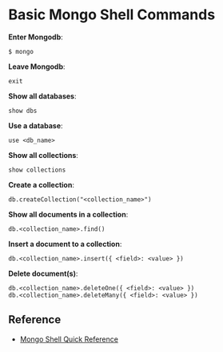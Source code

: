 # Basic Mongo Shell Commands

**Enter Mongodb**:

```console
$ mongo
```

**Leave Mongodb**:

```shell
exit
```

**Show all databases**:

```shell
show dbs
```

**Use a database**:

```shell
use <db_name>
```

**Show all collections**:

```shell
show collections
```

**Create a collection**:

```shell
db.createCollection("<collection_name>")
```

**Show all documents in a collection**:

```shell
db.<collection_name>.find()
```

**Insert a document to a collection**:

```shell
db.<collection_name>.insert({ <field>: <value> })
```

**Delete document(s)**:

```shell
db.<collection_name>.deleteOne({ <field>: <value> })
db.<collection_name>.deleteMany({ <field>: <value> })
```

## Reference

* [Mongo Shell Quick Reference](https://docs.mongodb.com/manual/reference/mongo-shell/)
